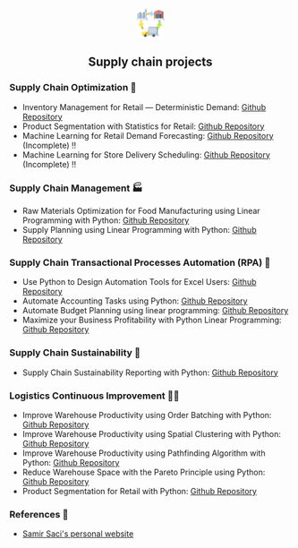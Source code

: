 <p align="center">
  <img 
    width="50"
    height="50"
    src="supply-chain.png"
  >
</p>
<h2 align="center">
  Supply chain projects
</h2>

### Supply Chain Optimization 🛒
- Inventory Management for Retail — Deterministic Demand: [Github Repository](https://github.com/lordAaron0121/Supply-Chain-Optimization/tree/main/Inventory%20Management%20for%20Retail%20%E2%80%94%20Deterministic%20Demand)
- Product Segmentation with Statistics for Retail: [Github Repository](https://github.com/lordAaron0121/Supply-Chain-Optimization/tree/main/Product%20segmentation%20for%20Retail)
- Machine Learning for Retail Demand Forecasting: [Github Repository](https://github.com/lordAaron0121/Supply-Chain-Optimization/tree/main/Retail%20Demand%20Forecasting) (Incomplete) ‼️
- Machine Learning for Store Delivery Scheduling: [Github Repository](https://github.com/lordAaron0121/Supply-Chain-Optimization/tree/main/Store%20Delivery%20Scheduling) (Incomplete) ‼️

### Supply Chain Management 🏭
- Raw Materials Optimization for Food Manufacturing using Linear Programming with Python: [Github Repository](https://github.com/lordAaron0121/Supply-Chain-Optimization/tree/main/Raw%20Materials%20Optimization%20for%20Food%20Manufacturing)
- Supply Planning using Linear Programming with Python: [Github Repository](https://github.com/lordAaron0121/Supply-Chain-Optimization/tree/main/Supply%20Planning%20using%20Linear%20Programming)
    
### Supply Chain Transactional Processes Automation (RPA) 🤖
- Use Python to Design Automation Tools for Excel Users: [Github Repository](https://github.com/lordAaron0121/Supply-Chain-Optimization/tree/main/Excel%20Automation)
- Automate Accounting Tasks using Python: [Github Repository](https://github.com/lordAaron0121/Supply-Chain-Optimization/tree/main/Automate%20Accounting%20Tasks)
- Automate Budget Planning using linear programming: [Github Repository](https://github.com/lordAaron0121/Supply-Chain-Optimization/tree/main/Budget%20Planning%20Automation)
- Maximize your Business Profitability with Python Linear Programming: [Github Repository](https://github.com/lordAaron0121/Supply-Chain-Optimization/tree/main/Maximize%20Business%20Profitability)

### Supply Chain Sustainability 🌲
- Supply Chain Sustainability Reporting with Python: [Github Repository](https://github.com/lordAaron0121/Supply-Chain-Optimization/tree/main/Supply%20Chain%20Sustainability%20Reporting)

### Logistics Continuous Improvement 🧑‍💼
- Improve Warehouse Productivity using Order Batching with Python: [Github Repository]()
- Improve Warehouse Productivity using Spatial Clustering with Python: [Github Repository]()
- Improve Warehouse Productivity using Pathfinding Algorithm with Python: [Github Repository]()
- Reduce Warehouse Space with the Pareto Principle using Python: [Github Repository]()
- Product Segmentation for Retail with Python: [Github Repository]()

### References 🥰
- [Samir Saci's personal website](https://www.samirsaci.com/)
